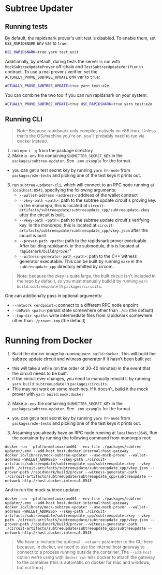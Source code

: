 # Subtree Updater

## Running tests

By default, the rapidsnark prover's unit test is disabled. To enable them, set `USE_RAPIDSNARK` env var to `true`:
```bash
USE_RAPIDSNARK=true yarn test:unit
```

Additionally, by default, during tests the server is run with `MockSubtreeUpdateProver` off-chain and `TestSubtreeUpdateVerifier` in contract. To use a real prover / verifier, set the `ACTUALLY_PROVE_SUBTREE_UPDATE` env var to `true`:
```bash
ACTUALLY_PROVE_SUBTREE_UPDATE=true yarn test:e2e
```

You can combine the two too if you can run rapidsnark on your system:
```bash
ACTUALLY_PROVE_SUBTREE_UPDATE=true USE_RAPIDSNARK=true yarn test:e2e
```

## Running CLI

> Note: Because rapidsnark only compiles natively on x86 linux. Unless that's the OS/machine you're on, you'll probably need to run via docker instead.

1. run `npm i -g` from the package directory
2. Make a `.env` file containing `SUBMITTER_SECRET_KEY` in the `packages/subtree-updater`. See `.env.example` for the format.
  * you can get a test secret key by running `yarn hh-node` from `packages/e2e-tests` and picking one of the test keys it prints out.
3. run `subtree-updater-cli`, which will connect to an RPC node running at `localhost:8545`, specifying the following arguments:
	- `--wallet-address <address>`: address of the wallet contract
	- `--zkey-path <path>`: path to the subtree update circuit's proving key. In the monorepo, this is located at `circuit-artifacts/subtreeupdate/subtreeupdate_cpp/subtreeupdate.zkey` after the circuit is built.
	- `--vkey-path <path>`: path to the subtree update circuit's verifying key. In the monorepo, this is located at `circuit-artifacts/subtreeupdate/subtreeupdate_cpp/vkey.json` after the circuit is built.
	- `--prover-path <path>`: path to the rapidsnark prover exectuable. After building rapidsanrk in the submodule, this is located at `rapidsnark/build/prover`"
	- `--witness-generator-path <path>`: path to the C++ witness generator executable.  This can be built by running `make` in the `subtreeupdate_cpp` directory emitted by circom.

> Note: because the zkey is quite large, the built circuit isn't included in the repo by default, so you must manually build it by running `yarn build:subtreeupdate` in `packages/circuits`.

One can additionally pass in optional arguments:
- `--network <endpoint>`: connect to a different RPC node enpoint
- `--dbPath <path>`: persist state somewhere other than `./db` (the default)
- `--tmp-dir <path>`: write intermediate files from rapidsnark somewhere other than `./prover-tmp` (the default)

# Running from Docker

1. Build the docker image by running `yarn build:docker`. This will build the subtree update circuit and witness generator if it hasn't been built yet
  * this will take a while (on the order of 30-40 minutes) in the event that the circuit needs to be built.
  * if the circuit ever changes, you need to manually rebuild it by running `yarn build:subtreeupdate` in `packages/circuits`.
  * This may not work on some machines. If it doesn't, build it the mock prover with `yarn build:mock:docker`
2. Make a `.env` file containing `SUBMITTER_SECRET_KEY` in the `packages/subtree-updater`. See `.env.example` for the format.
  * you can get a test secret key by running `yarn hh-node` from `packages/e2e-tests` and picking one of the test keys it prints out.
3. Assuming you already have an RPC node running at `localhost:8545`, Run the container by running the following command from monorepo root:
```
docker run --platform=linux/amd64 --env-file ./packages/subtree-updater/.env --add-host host.docker.internal:host-gateway docker.io/library/mock-subtree-updater --use-mock-prover --wallet-address <WALLET_ADDRESS> --zkey-path ./circuit-artifacts/subtreeupdate/subtreeupdate_cpp/subtreeupdate.zkey --vkey-path ./circuit-artifacts/subtreeupdate/subtreeupdate_cpp/vkey.json --prover-path /rapidsnark/build/prover --witness-generator-path ./circuit-artifacts/subtreeupdate/subtreeupdate_cpp/subtreeupdate --network http://host.docker.internal:8545
```

And to run the mock subtree updater:
```
docker run --platform=linux/amd64 --env-file ./packages/subtree-updater/.env --add-host host.docker.internal:host-gateway docker.io/library/mock-subtree-updater --use-mock-prover --wallet-address <WALLET_ADDRESS> --zkey-path ./circuit-artifacts/subtreeupdate/subtreeupdate_cpp/subtreeupdate.zkey --vkey-path ./circuit-artifacts/subtreeupdate/subtreeupdate_cpp/vkey.json --prover-path /rapidsnark/build/prover --witness-generator-path ./circuit-artifacts/subtreeupdate/subtreeupdate_cpp/subtreeupdate --network http://host.docker.internal:8545
```

> We have to include the optional `--network` parameter to the CLI here because, in docker, we need to use the internal host gateway to connect to a process running outside the container. The `--add-host` option we're using with `docker run` tells docker to attach the gateway to the container (this is automatic on docker for mac and windows, but not linux).

